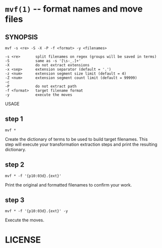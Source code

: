 `mvf(1)` -- format names and move files
===

## SYNOPSIS

    mvf -s <re> -S -X -P -f <format> -y <filenames>

    -s <re>       split filenames on regex (groups will be saved in terms)
    -S            same as -s '[\s-_.]+'
    -X            do not extract extensions
    -x <sep>      extension separator (default = '.')
    -z <num>      extension segment size limit (default = 4)
    -Z <num>      extension segment count limit (default = 99999)
    -c
    -P            do not extract path
    -f <format>   target filename format
    -y            execute the moves

USAGE

## step 1
```
mvf *
```

Create the dictionary of terms to be used to build target filenames.
This step will execute your transformation extraction steps and print
the resulting dictionary.

## step 2
```
mvf * -f '{p10:03d}.{ext}'
```

Print the original and formatted filenames to confirm your work.

## step 3
```
mvf * -f '{p10:03d}.{ext}' -y
```

Execute the moves.

# LICENSE


